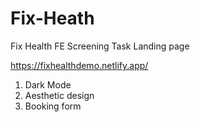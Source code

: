 # Fix-Heath
Fix Health FE Screening Task Landing page

https://fixhealthdemo.netlify.app/
1. Dark Mode
2. Aesthetic design
3. Booking form
